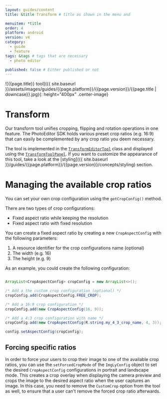 ```yaml
---
layout: guides/content
title: &title Transform # title as shown in the menu and 

menuitem: *title
order: 4
platform: android
version: v4
category: 
  - guide
  - feature
tags: &tags # tags that are necessary
  - photo editor 

published: false # Either published or not 
---
```


![{{page.title}} tool]({{ site.baseurl }}/assets/images/guides/{{page.platform}}/{{page.version}}/{{page.title | downcase}}.jpg){: height="400px" .center-image}

# Transform

Our transform tool unifies cropping, flipping and rotation operations in one feature. The PhotoEditor SDK holds various preset crop ratios (e.g. 16:9) that can easily be complemented by any crop ratio you deem necessary.

The tool is implemented in the [`TransformEditorTool`]({{site.baseurl}}/apidocs/{{page.platform}}/{{page.version}}/ly/img/android/sdk/tools/TransformEditorTool.html) class and displayed using the [`TransformToolPanel`]({{site.baseurl}}/apidocs/{{page.platform}}/{{page.version}}/ly/img/android/ui/panels/TransformToolPanel.html). If you want to customize the appearance of this tool, take a look at the [styling]({{ site.baseurl }}/guides/{{page.platform}}/{{page.version}}/concepts/styling) section.

# Managing the available crop ratios

You can set your own crop configuration using the `getCropConfig()` method.

There are two types of crop configurations:

* Fixed aspect ratio while keeping the resolution
* Fixed aspect ratio with fixed resolution

You can create a fixed aspect ratio by creating a new `CropAspectConfig` with the following parameters:

1. A resource identifier for the crop configurations name (optional)
2. The width (e.g. 16)
3. The height (e.g. 9)

As an example, you could create the following configuration:

```java

ArrayList<CropAspectConfig> cropConfig = new ArrayList<>();

/* Add a the custom crop configuration (optional) */
cropConfig.add(CropAspectConfig.FREE_CROP);

/* Add a 16:9 crop configuration */
cropConfig.add(new CropAspectConfig(16, 9));

/* Add a 4:3 crop configuration with name */
cropConfig.add(new CropAspectConfig(R.string.my_4_3_crop_name, 4, 3));

config.setAspectConfig(cropConfig);
```

## Forcing specific ratios

In order to force your users to crop their image to one of the available crop ratios, you can use the `setForcedCropMode` of the `ImgLyConfig` object to set the desired `CropAspectConfig` configurations in portrait and landscape mode. This creates a crop overlay when displaying the camera preview and crops the image to the desired aspect ratio when the user captures an image. In this case, you need to remove the `CustomCrop` option from the tool as well, to ensure that a user can't remove the forced crop ratio afterwards.
